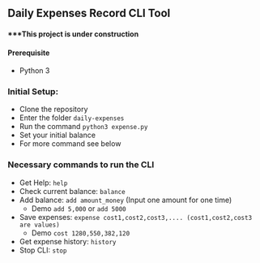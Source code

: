 ## Daily Expenses Record CLI Tool

#### ***This project is under construction

#### Prerequisite

* Python 3

### Initial Setup:
* Clone the repository
* Enter the folder `daily-expenses`
* Run the command `python3 expense.py`
* Set your initial balance
* For more command see below 

### Necessary commands to run the CLI

* Get Help: `help`
* Check current balance: `balance`
* Add balance: `add amount_money` (Input one amount for one time)
  * Demo `add 5,000` or `add 5000`
* Save expenses: `expense cost1,cost2,cost3,.... (cost1,cost2,cost3 are values)`
  * Demo `cost 1280,550,382,120` 
* Get expense history: `history`
* Stop CLI: `stop`
